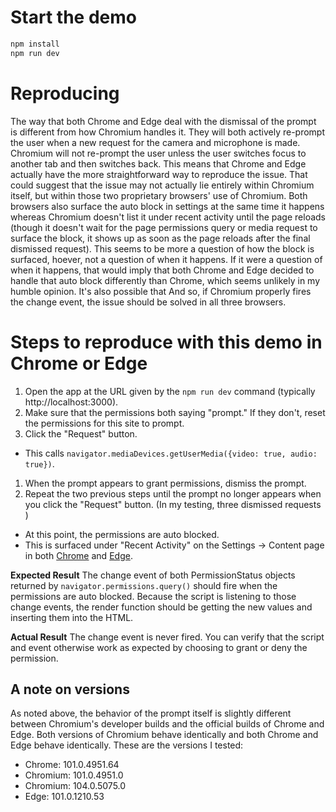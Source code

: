 
 
# Start the demo

```sh
npm install
npm run dev
```

# Reproducing
The way that both Chrome and Edge deal with the dismissal of the prompt is different from how Chromium handles it. They will both actively re-prompt the user when a new request for the camera and microphone is made. Chromium will not re-prompt the user unless the user switches focus to another tab and then switches back. This means that Chrome and Edge actually have the more straightforward way to reproduce the issue. That could suggest that the issue may not actually lie entirely within Chromium itself, but within those two proprietary browsers' use of Chromium. Both browsers also surface the auto block in settings at the same time it happens whereas Chromium doesn't list it under recent activity until the page reloads (though it doesn't wait for the page permissions query or media request to surface the block, it shows up as soon as the page reloads after the final dismissed request). This seems to be more a question of how the block is surfaced, hoever, not a question of when it happens. If it were a question of when it happens, that would imply that both Chrome and Edge decided to handle that auto block differently than Chrome, which seems unlikely in my humble opinion. It's also possible that And so, if Chromium properly fires the change event, the issue should be solved in all three browsers. 

# Steps to reproduce with this demo in Chrome or Edge

1. Open the app at the URL given by the `npm run dev` command (typically http://localhost:3000).
1. Make sure that the permissions both saying "prompt." If they don't, reset the permissions for this site to prompt.
1. Click the "Request" button.
  * This calls `navigator.mediaDevices.getUserMedia({video: true, audio: true})`.
1. When the prompt appears to grant permissions, dismiss the prompt.
1. Repeat the two previous steps until the prompt no longer appears when you click the "Request" button. (In my testing, three dismissed requests )
  * At this point, the permissions are auto blocked.
  * This is surfaced under "Recent Activity" on the Settings -> Content page in both [Chrome](chrome://settings/content) and [Edge](edge://settings/content).

**Expected Result**
The change event of both PermissionStatus objects returned by `navigator.permissions.query()` should fire when the permissions are auto blocked. Because the script is listening to those change events, the render function should be getting the new values and inserting them into the HTML.

**Actual Result**
The change event is never fired. You can verify that the script and event otherwise work as expected by choosing to grant or deny the permission. 

## A note on versions
As noted above, the behavior of the prompt itself is slightly different between Chromium's developer builds and the official builds of Chrome and Edge. Both versions of Chromium behave identically and both Chrome and Edge behave identically. These are the versions I tested:
* Chrome: 101.0.4951.64
* Chromium: 101.0.4951.0
* Chromium: 104.0.5075.0
* Edge: 101.0.1210.53
